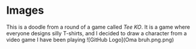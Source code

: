 # Images

This is a doodle from a round of a game called *Tee KO*. It is a game where everyone designs silly T-shirts, and I decided to draw a character from a video game I have been playing ![GitHub Logo](Oma bruh.png.png)
